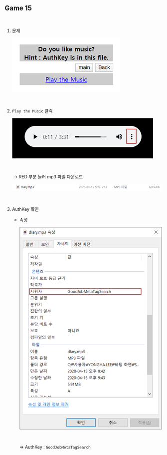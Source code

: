 ## Game 15

<br>

1. 문제

   ![1586954545609](./images/1586954545609.png)

<br>

2. `Play the Music` 클릭

   ![](./images/1586954704222.png)

   <br>

   ​	→ RED 부분 눌러 mp3 파일 다운로드

   ![1586954752749](./images/1586954752749.png)

<br>

3. AuthKey 확인

   - 속성

     ![1586954926410](./images/1586954926410.png)

     <br>

     ⇒ AuthKey : `GoodJobMetaTagSearch`

